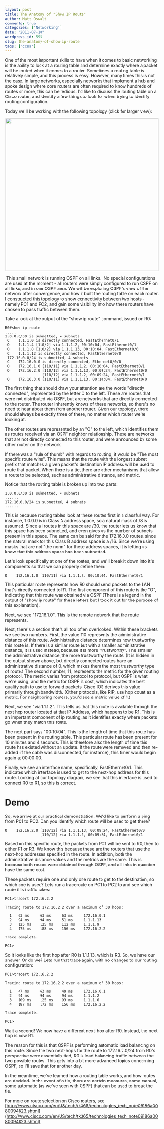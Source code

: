 ```yaml
---
layout: post
title: The Anatomy of "Show IP Route"
author: Matt Oswalt
comments: true
categories: ['Networking']
date: "2011-07-18"
wordpress_id: 595
slug: the-anatomy-of-show-ip-route
tags: ['ccna']
---
```



One of the most important skills to have when it comes to basic networking is the ability to look at a routing table and determine exactly where a packet will be routed when it comes to a router. Sometimes a routing table is relatively simple, and this process is easy. However, many times this is not the case. In large networks, especially networks that implement a hub and spoke design where core routers are often required to know hundreds of routes or more, this can be tedious. I'd like to discuss the routing table on a Cisco router, and identify a few things to look for when trying to identify routing configuration.

Today we'll be working with the following topology (click for larger view):

<div style="text-align:center;"><a href="/assets/2011/07/blog-post-topology1-1024x510.png"><img src="/assets/2011/07/blog-post-topology1-1024x510.png" width="500" ></a></div>

 This small network is running OSPF on all links.  No special configurations are used at the moment - all routers were simply configured to run OSPF on all links, and in one OSPF area. We will be exploring OSPF's view of the network after convergence, and how it built the routing table on each router. I constructed this topology to show connectivity between two hosts - namely PC1 and PC2, and gain some visibility into how these routers have chosen to pass traffic between them.

Take a look at the output of the "show ip route" command, issued on R0:
    
    R0#show ip route
    .....
    1.0.0.0/30 is subnetted, 4 subnets
     C    1.1.1.0 is directly connected, FastEthernet0/1
     O    1.1.1.4 [110/2] via 1.1.1.2, 00:10:04, FastEthernet0/1
     O    1.1.1.8 [110/2] via 1.1.1.13, 00:10:04, FastEthernet0/0
     C    1.1.1.12 is directly connected, FastEthernet0/0
     172.16.0.0/24 is subnetted, 4 subnets
     C    172.16.0.0 is directly connected, Ethernet0/0/0
     O    172.16.1.0 [110/11] via 1.1.1.2, 00:10:04, FastEthernet0/1
     O    172.16.2.0 [110/12] via 1.1.1.13, 00:09:24, FastEthernet0/0
                     [110/12] via 1.1.1.2, 00:09:24, FastEthernet0/1
     O    172.16.3.0 [110/11] via 1.1.1.13, 00:10:04, FastEthernet0/0

The first thing that should draw your attention are the words "directly connected", represented by the letter C to the left. These are routes that were not distributed via OSPF, but are networks that are directly connected to the router. The router inherently knows of these networks, so there's no need to hear about them from another router. Given our topology, there should always be exactly three of these, no matter which router we're looking at.

The other routes are represented by an "O" to the left, which identifies them as routes received via an OSPF neighbor relationship. These are networks that are not directly connected to this router, and were announced by some other router on the network.

If there was a "rule of thumb" with regards to routing, it would be "The most specific route wins". This means that the route with the longest subnet prefix that matches a given packet's destination IP address will be used to route that packet. When there is a tie, there are other mechanisms that allow a route to be selected, such as administrative distance, and metric.

Notice that the routing table is broken up into two parts:

    1.0.0.0/30 is subnetted, 4 subnets
    ......
    172.16.0.0/24 is subnetted, 4 subnets
    ......

This is because routing tables look at these routes first in a classful way. For instance, 1.0.0.0 is in Class A address space, so a natural mask of /8 is assumed. Since all routes in this space are /30, the router lets us know that this space has been subnetted, and even gives us the number of subnets present in this space. The same can be said for the 172.16.0.0 routes, since the natural mask for this Class B address space is a /16. Since we're using masks that are not "the norm" for these address spaces, it is letting us know that this address space has been subnetted.

Let's look specifically at one of the routes, and we'll break it down into it's components so that we can properly define them:
    
    O    172.16.1.0 [110/11] via 1.1.1.2, 00:10:04, FastEthernet0/1

This particular route represents how R0 should send packets to the LAN that's directly connected to R1. The first component of this route is the "O", indicating that this route was obtained via OSPF (There is a legend in the output of "show ip route" for these letters but I took it out for the purpose of this explanation).

Next, we see "172.16.1.0". This is the remote network that the route represents.

Next, there's a section that's all too often overlooked. Within these brackets we see two numbers. First, the value 110 represents the administrative distance of this route. Administrative distance determines how trustworthy this route is. If there is a similar route but with a smaller administrative distance, it is used instead, because it is more "trustworthy". The smaller the administrative distance, the more trustworthy the route. (It is hidden in the output shown above, but directly connected routes have an administrative distance of 0, which makes them the most trustworthy type of route.) The second number, 11, represents the metric for the given routing protocol. The metric varies from protocol to protocol, but OSPF is what we're using, and the metric for OSPF is cost, which indicates the best quality path to use to forward packets. Cisco IOS derives this value primarily through bandwidth. (Other protocols, like RIP, use hop count as a metric. For neighboring routers, you'd see a metric value of 1.)

Next, we see "via 1.1.1.2". This tells us that this route is available through the next hop router located at that IP Address, which happens to be R1. This is an important component of ip routing, as it identifies exactly where packets go when they match this route.

The next part says "00:10:04". This is the length of time that this route has been present in the routing table. This particular route has been present for 10 minutes and 4 seconds. This is therefore also the length of time this route has existed without an update. If the route were removed and then re-added (if the cable was disconnected, for instance), this timer would begin again at 00:00:00.

Finally, we see an interface name, specifically, FastEthernet0/1. This indicates which interface is used to get to the next-hop address for this route. Looking at our topology diagram, we see that this interface is used to connect R0 to R1, so this is correct.

# Demo

So, we arrive at our practical demonstration. We'd like to perform a ping from PC1 to PC2. Can you identify which route will be used to get there?

    O    172.16.2.0 [110/12] via 1.1.1.13, 00:09:24, FastEthernet0/0
                    [110/12] via 1.1.1.2, 00:09:24, FastEthernet0/1

Based on this specific route, the packets from PC1 will be sent to R0, then to either R1 or R3. We know this because these are the routers that use the next-hop addresses specified in the route. In addition, both the administrative distance values and the metrics are the same. This is because both routes were obtained through OSPF, and all links in question have the same cost.

These packets require one and only one route to get to the destination, so which one is used? Lets run a traceroute on PC1 to PC2 to and see which route this traffic takes:

    PC1>tracert 172.16.2.2
    
    Tracing route to 172.16.2.2 over a maximum of 30 hops: 
    
      1   63 ms     63 ms     63 ms     172.16.0.1
      2   94 ms     94 ms     51 ms     1.1.1.13
      3   125 ms    125 ms    112 ms    1.1.1.9
      4   175 ms    188 ms    156 ms    172.16.2.2
    
    Trace complete.
    
    PC1>

So it looks like the first hop after R0 is 1.1.1.13, which is R3. So, we have our answer. Or do we? Lets run that trace again, with no changes to our routing configuration:

    PC1>tracert 172.16.2.2
    
    Tracing route to 172.16.2.2 over a maximum of 30 hops: 
    
      1   47 ms     63 ms     49 ms     172.16.0.1
      2   94 ms     94 ms     94 ms     1.1.1.2
      3   109 ms    125 ms    93 ms     1.1.1.6
      4   187 ms    172 ms    156 ms    172.16.2.2
    
    Trace complete.
    
    PC1>

Wait a second! We now have a different next-hop after R0. Instead, the next hop is now R1.

The reason for this is that OSPF is performing automatic load balancing on this route. Since the two next-hops for the route to 172.16.2.0/24 from R0's perspective were essentially tied, R0 is load balancing traffic between the two possible routes. This gets into a bit more advanced topics concerning OSPF, so I'll save that for another day.

In the meantime, we've learned how a routing table works, and how routes are decided. In the event of a tie, there are certain measures, some manual, some automatic (as we've seen with OSPF) that can be used to break the tie.

For more on route selection on Cisco routers, see [http://www.cisco.com/en/US/tech/tk365/technologies_tech_note09186a0080094823.shtml](http://www.cisco.com/en/US/tech/tk365/technologies_tech_note09186a0080094823.shtml)
